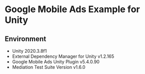 # Google Mobile Ads Example for Unity

## Environment
- Unity 2020.3.8f1
- External Dependency Manager for Unity v1.2.165
- Google Mobile Ads Unity Plugin v5.4.0.90
- Mediation Test Suite Version v1.6.0
